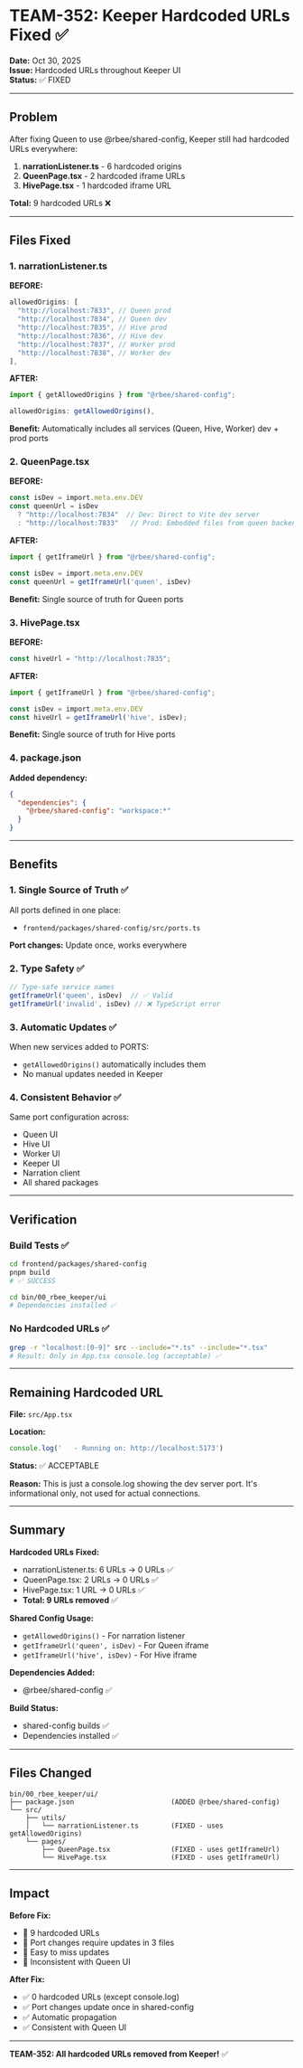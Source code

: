 # TEAM-352: Keeper Hardcoded URLs Fixed ✅

**Date:** Oct 30, 2025  
**Issue:** Hardcoded URLs throughout Keeper UI  
**Status:** ✅ FIXED

---

## Problem

After fixing Queen to use @rbee/shared-config, Keeper still had hardcoded URLs everywhere:

1. **narrationListener.ts** - 6 hardcoded origins
2. **QueenPage.tsx** - 2 hardcoded iframe URLs
3. **HivePage.tsx** - 1 hardcoded iframe URL

**Total:** 9 hardcoded URLs ❌

---

## Files Fixed

### 1. narrationListener.ts

**BEFORE:**
```typescript
allowedOrigins: [
  "http://localhost:7833", // Queen prod
  "http://localhost:7834", // Queen dev
  "http://localhost:7835", // Hive prod
  "http://localhost:7836", // Hive dev
  "http://localhost:7837", // Worker prod
  "http://localhost:7838", // Worker dev
],
```

**AFTER:**
```typescript
import { getAllowedOrigins } from "@rbee/shared-config";

allowedOrigins: getAllowedOrigins(),
```

**Benefit:** Automatically includes all services (Queen, Hive, Worker) dev + prod ports

### 2. QueenPage.tsx

**BEFORE:**
```typescript
const isDev = import.meta.env.DEV
const queenUrl = isDev 
  ? "http://localhost:7834"  // Dev: Direct to Vite dev server
  : "http://localhost:7833"   // Prod: Embedded files from queen backend
```

**AFTER:**
```typescript
import { getIframeUrl } from "@rbee/shared-config";

const isDev = import.meta.env.DEV
const queenUrl = getIframeUrl('queen', isDev)
```

**Benefit:** Single source of truth for Queen ports

### 3. HivePage.tsx

**BEFORE:**
```typescript
const hiveUrl = "http://localhost:7835";
```

**AFTER:**
```typescript
import { getIframeUrl } from "@rbee/shared-config";

const isDev = import.meta.env.DEV
const hiveUrl = getIframeUrl('hive', isDev);
```

**Benefit:** Single source of truth for Hive ports

### 4. package.json

**Added dependency:**
```json
{
  "dependencies": {
    "@rbee/shared-config": "workspace:*"
  }
}
```

---

## Benefits

### 1. Single Source of Truth ✅

All ports defined in one place:
- `frontend/packages/shared-config/src/ports.ts`

**Port changes:** Update once, works everywhere

### 2. Type Safety ✅

```typescript
// Type-safe service names
getIframeUrl('queen', isDev)  // ✅ Valid
getIframeUrl('invalid', isDev) // ❌ TypeScript error
```

### 3. Automatic Updates ✅

When new services added to PORTS:
- `getAllowedOrigins()` automatically includes them
- No manual updates needed in Keeper

### 4. Consistent Behavior ✅

Same port configuration across:
- Queen UI
- Hive UI
- Worker UI
- Keeper UI
- Narration client
- All shared packages

---

## Verification

### Build Tests ✅

```bash
cd frontend/packages/shared-config
pnpm build
# ✅ SUCCESS

cd bin/00_rbee_keeper/ui
# Dependencies installed ✅
```

### No Hardcoded URLs ✅

```bash
grep -r "localhost:[0-9]" src --include="*.ts" --include="*.tsx"
# Result: Only in App.tsx console.log (acceptable) ✅
```

---

## Remaining Hardcoded URL

**File:** `src/App.tsx`

**Location:**
```typescript
console.log('   - Running on: http://localhost:5173')
```

**Status:** ✅ ACCEPTABLE

**Reason:** This is just a console.log showing the dev server port. It's informational only, not used for actual connections.

---

## Summary

**Hardcoded URLs Fixed:**
- narrationListener.ts: 6 URLs → 0 URLs ✅
- QueenPage.tsx: 2 URLs → 0 URLs ✅
- HivePage.tsx: 1 URL → 0 URLs ✅
- **Total: 9 URLs removed** ✅

**Shared Config Usage:**
- `getAllowedOrigins()` - For narration listener
- `getIframeUrl('queen', isDev)` - For Queen iframe
- `getIframeUrl('hive', isDev)` - For Hive iframe

**Dependencies Added:**
- @rbee/shared-config ✅

**Build Status:**
- shared-config builds ✅
- Dependencies installed ✅

---

## Files Changed

```
bin/00_rbee_keeper/ui/
├── package.json                        (ADDED @rbee/shared-config)
└── src/
    ├── utils/
    │   └── narrationListener.ts        (FIXED - uses getAllowedOrigins)
    └── pages/
        ├── QueenPage.tsx               (FIXED - uses getIframeUrl)
        └── HivePage.tsx                (FIXED - uses getIframeUrl)
```

---

## Impact

**Before Fix:**
- 🔴 9 hardcoded URLs
- 🔴 Port changes require updates in 3 files
- 🔴 Easy to miss updates
- 🔴 Inconsistent with Queen UI

**After Fix:**
- ✅ 0 hardcoded URLs (except console.log)
- ✅ Port changes update once in shared-config
- ✅ Automatic propagation
- ✅ Consistent with Queen UI

---

**TEAM-352: All hardcoded URLs removed from Keeper!** ✅
